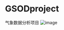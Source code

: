 # GSODproject
气象数据分析项目
![image](https://user-images.githubusercontent.com/118774347/211073582-e29994bd-63ef-4f83-9f45-40706cf75617.png)
